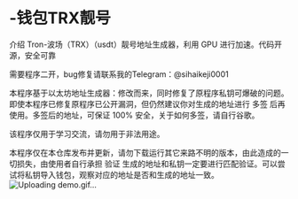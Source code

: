 # -钱包TRX靓号
介绍
Tron-波场（TRX）（usdt）靓号地址生成器，利用 GPU 进行加速。代码开源，安全可靠

需要程序二开，bug修复请联系我的Telegram：@sihaikeji0001

本程序基于以太坊地址生成器：修改而来，同时修复了原程序私钥可爆破的问题。 即使本程序已修复原程序已公开漏洞，但仍然建议你对生成的地址进行 多签 后再使用。多签后的地址，可保证 100% 安全，关于如何多签，请自行谷歌。

该程序仅用于学习交流，请勿用于非法用途。

本程序仅在本仓库发布并更新，请勿下载运行其它来路不明的版本，由此造成的一切损失，由使用者自行承担
验证
生成的地址和私钥一定要进行匹配验证。可以尝试将私钥导入钱包，观察对应的地址是否和生成的地址一致。
![Uploading demo.gif…]()
